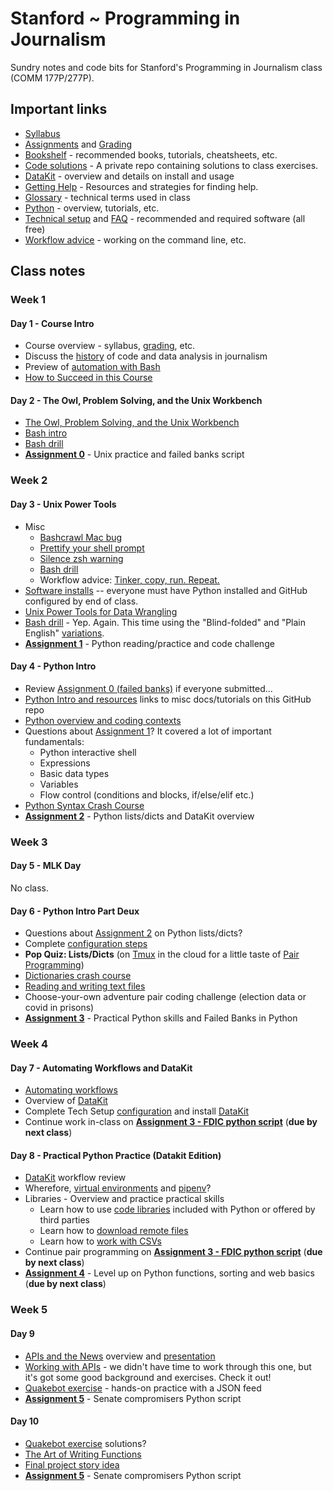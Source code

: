# Stanford ~ Programming in Journalism

Sundry notes and code bits for Stanford's Programming in Journalism class (COMM 177P/277P).

## Important links

* [Syllabus][]
* [Assignments](assignments/README.md) and [Grading](assignments/grading.md)
* [Bookshelf](docs/bookshelf.md) - recommended books, tutorials, cheatsheets, etc.
* [Code solutions](https://github.com/zstumgoren/stanford-progj-2022-solutions) - A private repo containing solutions to class exercises.
* [DataKit][] - overview and details on install and usage
* [Getting Help](docs/getting_help.md) - Resources and strategies for finding help.
* [Glossary](docs/glossary.md) - technical terms used in class
* [Python](docs/python/README.md) - overview, tutorials, etc.
* [Technical setup](docs/tech_setup.md) and [FAQ](docs/tech_faq.md) - recommended and required software (all free)
* [Workflow advice](docs/workflow_advice.md) - working on the command line, etc.

[Syllabus]: https://canvas.stanford.edu/courses/146027/assignments/syllabus

## Class notes

### Week 1

#### Day 1 - Course Intro

* Course overview - syllabus, [grading](assignments/grading.md), etc.
* Discuss the [history](docs/history.md) of code and data analysis in journalism
* Preview of [automation with Bash](exercises/bash_preview.md)
* [How to Succeed in this Course](docs/how_to_succeed.md)

#### Day 2 - The Owl, Problem Solving, and the Unix Workbench

* [The Owl, Problem Solving, and the Unix Workbench](docs/owl_probs_unix.md)
* [Bash intro](https://tinyurl.com/bash-intro)
* [Bash drill](exercises/bash_drill.md)
* **[Assignment 0](assignments/bash_intro.md)** - Unix practice and failed banks script


### Week 2

#### Day 3 - Unix Power Tools

* Misc
  * [Bashcrawl Mac bug](https://github.com/stanfordjournalism/stanford-progj-2022/issues/7)
  * [Prettify your shell prompt](docs/tech_faq.md#how-do-i-prettify-my-shell-prompt)
  * [Silence zsh warning](docs/tech_faq.md#how-do-i-silence-zsh-shell-warning)
  * [Bash drill](exercises/bash_drill.md)
  * Workflow advice: [Tinker, copy, run. Repeat.](docs/workflow_advice.md#tinker-copy-run-repeat)
* [Software installs](docs/tech_setup.md) -- everyone must have Python installed and GitHub configured by end of class.
* [Unix Power Tools for Data Wrangling](docs/power_tools_for_data_wrangling.md)
* [Bash drill](exercises/bash_drill.md) - Yep. Again. This time using the "Blind-folded" and "Plain English" [variations](exercises/bash_drill.md#variations-on-the-drill).
* **[Assignment 1](assignments/python_intro.md)** - Python reading/practice and code challenge

#### Day 4 - Python Intro

* Review [Assignment 0 (failed banks)](assignments/bash_intro.md) if everyone submitted...
* [Python Intro and resources](docs/python) links to misc docs/tutorials on this GitHub repo
* [Python overview and coding contexts](docs/python/overview.md)
* Questions about [Assignment 1](assignments/python_intro.md)? It covered a lot of important fundamentals:
  - Python interactive shell
  - Expressions
  - Basic data types
  - Variables
  - Flow control (conditions and blocks, if/else/elif etc.)
* [Python Syntax Crash Course](docs/python/python_syntax_crash_course.md)
* **[Assignment 2](assignments/python_lists_dicts.md)** - Python lists/dicts and DataKit overview


### Week 3

#### Day 5 - MLK Day

No class.


#### Day 6 - Python Intro Part Deux

* Questions about [Assignment 2](assignments/python_lists_dicts.md) on Python lists/dicts?
* Complete [configuration steps](docs/tech_setup.md#configure) 
* **Pop Quiz: Lists/Dicts** (on [Tmux][] in the cloud for a little taste of [Pair Programming][])
* [Dictionaries crash course](docs/python/dict_basics.md)
* [Reading and writing text files](docs/python/file_io.md)
* Choose-your-own adventure pair coding challenge (election data or covid in prisons)
* **[Assignment 3](assignments/libraries_and_fdic_py.md)** - Practical Python skills and Failed Banks in Python

### Week 4

#### Day 7 - Automating Workflows and DataKit

* [Automating workflows](docs/automating_workflows.md)
* Overview of [DataKit][]
* Complete Tech Setup [configuration](docs/tech_setup.md#configure) and install [DataKit][]
* Continue work in-class on **[Assignment 3 - FDIC python script](assignments/libraries_and_fdic_py.md)** (**due by next class**)

[Tmux]: https://en.wikipedia.org/wiki/Tmux
[Pair programming]: https://en.wikipedia.org/wiki/Pair_programming

#### Day 8 - Practical Python Practice (Datakit Edition)

* [DataKit][] workflow review
* Wherefore, [virtual environments][] and [pipenv][]?
* Libraries - Overview and practice practical skills
  * Learn how to use [code libraries](/docs/python/libraries.md) included with Python or offered by third parties
  * Learn how to [download remote files](/docs/python/remote_files.md)
  * Learn how to [work with CSVs](/docs/python/csv.md)
* Continue pair programming on **[Assignment 3 - FDIC python script](assignments/libraries_and_fdic_py.md)** (**due by next class**)
* **[Assignment 4](assignments/python_functions_sorting_web_basics.md)** - Level up on Python functions, sorting and web basics (**due by next class**)

[virtual environments]: https://realpython.com/pipenv-guide/
[pipenv]: https://pipenv.pypa.io/en/latest/


### Week 5

#### Day 9

* [APIs and the News](/docs/apis_and_the_news.md) overview and [presentation](https://tinyurl.com/apis-and-the-news)
* [Working with APIs](/docs/python/working_with_apis.md) - we didn't
  have time to work through this one, but it's got some good background and exercises. Check it out!
* [Quakebot exercise](/exercises/quakebot.md) - hands-on practice with a JSON feed
* **[Assignment 5](assignments/senate_compromisers.md)** - Senate compromisers Python script

#### Day 10

* [Quakebot exercise](/exercises/quakebot.md) solutions?
* [The Art of Writing Functions](/docs/python/art_of_functions.md)
* [Final project story idea](/assignments/final_project_story_idea.md)
* **[Assignment 5](assignments/senate_compromisers.md)** - Senate compromisers Python script


[DataKit]: docs/datakit.md
